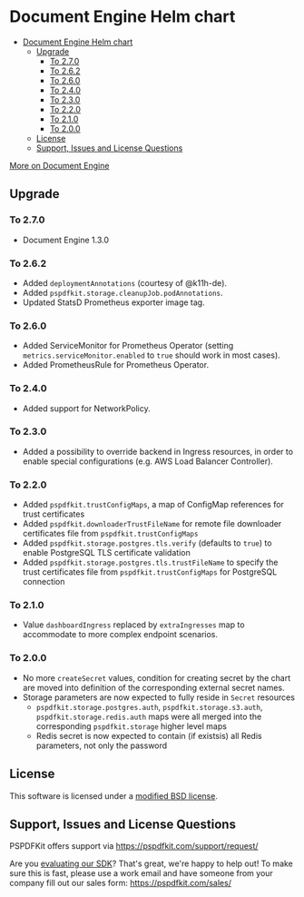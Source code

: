 # Document Engine Helm chart

- [Document Engine Helm chart](#document-engine-helm-chart)
  - [Upgrade](#upgrade)
    - [To 2.7.0](#to-270)
    - [To 2.6.2](#to-262)
    - [To 2.6.0](#to-260)
    - [To 2.4.0](#to-240)
    - [To 2.3.0](#to-230)
    - [To 2.2.0](#to-220)
    - [To 2.1.0](#to-210)
    - [To 2.0.0](#to-200)
  - [License](#license)
  - [Support, Issues and License Questions](#support-issues-and-license-questions)

[More on Document Engine](https://pspdfkit.com/cloud/document-engine/)

## Upgrade

### To 2.7.0

* Document Engine 1.3.0

### To 2.6.2

* Added `deploymentAnnotations` (courtesy of @k11h-de).
* Added `pspdfkit.storage.cleanupJob.podAnnotations`.
* Updated StatsD Prometheus exporter image tag.

### To 2.6.0

* Added ServiceMonitor for Prometheus Operator (setting `metrics.serviceMonitor.enabled` to `true` should work in most cases).
* Added PrometheusRule for Prometheus Operator.

### To 2.4.0

* Added support for NetworkPolicy.

### To 2.3.0

* Added a possibility to override backend in Ingress resources, in order to enable special configurations (e.g. AWS Load Balancer Controller).

### To 2.2.0

* Added `pspdfkit.trustConfigMaps`, a map of ConfigMap references for trust certificates
* Added `pspdfkit.downloaderTrustFileName` for remote file downloader certificates file from `pspdfkit.trustConfigMaps`
* Added `pspdfkit.storage.postgres.tls.verify` (defaults to `true`) to enable PostgreSQL TLS certificate validation
* Added `pspdfkit.storage.postgres.tls.trustFileName` to specify the trust certificates file from `pspdfkit.trustConfigMaps` for PostgreSQL connection

### To 2.1.0

* Value `dashboardIngress` replaced by `extraIngresses` map to accommodate to more complex endpoint scenarios.

### To 2.0.0

* No more `createSecret` values, condition for creating secret by the chart are moved into definition of the corresponding external secret names.
* Storage parameters are now expected to fully reside in `Secret` resources
  * `pspdfkit.storage.postgres.auth`, `pspdfkit.storage.s3.auth`, `pspdfkit.storage.redis.auth` maps were all merged into the corresponding `pspdfkit.storage` higher level maps
  * Redis secret is now expected to contain (if existsis) all Redis parameters, not only the password

## License

This software is licensed under a [modified BSD license](LICENSE).

## Support, Issues and License Questions

PSPDFKit offers support via https://pspdfkit.com/support/request/

Are you [evaluating our SDK](https://pspdfkit.com/try/)? That's great, we're happy to help out! To make sure this is fast, please use a work email and have someone from your company fill out our sales form: https://pspdfkit.com/sales/

